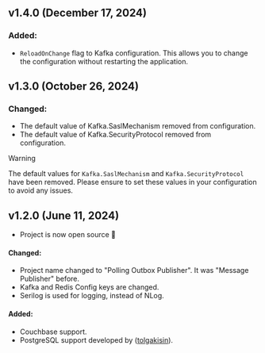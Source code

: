## v1.4.0 (December 17, 2024)

### Added:
- `ReloadOnChange` flag to Kafka configuration. This allows you to change the configuration without restarting the application.

## v1.3.0 (October 26, 2024)

### Changed:
- The default value of Kafka.SaslMechanism removed from configuration.
- The default value of Kafka.SecurityProtocol removed from configuration.

> [!WARNING]
> The default values for `Kafka.SaslMechanism` and `Kafka.SecurityProtocol` have been removed. Please ensure to set these values in your configuration to avoid any issues.

## v1.2.0 (June 11, 2024)

- Project is now open source 🥳

#### Changed:
- Project name changed to "Polling Outbox Publisher". It was "Message Publisher" before.
- Kafka and Redis Config keys are changed.
- Serilog is used for logging, instead of NLog.
#### Added:
- Couchbase support.
- PostgreSQL support developed by ([tolgakisin](https://github.com/tolgakisin)).